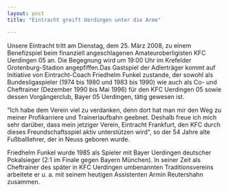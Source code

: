 ```yaml
---
layout: post
title: "Eintracht greift Uerdingen unter die Arme"

---
```


Unsere Eintracht tritt am Dienstag, dem 25. März 2008, zu einem Benefizspiel beim finanziell angeschlagenen Amateuroberligisten KFC Uerdingen 05 an. Die Begegnung wird um 19:00 Uhr im Krefelder Grotenburg-Stadion angepfiffen.Das Gastspiel der Adlerträger kommt auf Initiative von Eintracht-Coach Friedhelm Funkel zustande, der sowohl als Bundesligaspieler (1974 bis 1980 und 1983 bis 1990) wie auch als Co- und Cheftrainer (Dezember 1990 bis Mai 1996) für den KFC Uerdingen 05 sowie dessen Vorgängerclub, Bayer 05 Uerdingen, tätig gewesen ist. 

"Ich habe dem Verein viel zu verdanken, denn dort hat man mir den Weg zu meiner Profikarriere und Trainerlaufbahn geebnet. Deshalb freue ich mich sehr darüber, dass mein jetziger Verein, Eintracht Frankfurt, den KFC durch dieses Freundschaftsspiel aktiv unterstützen wird", so der 54 Jahre alte Fußballlehrer, der in Neuss geboren wurde.

Friedhelm Funkel wurde 1985 als Spieler mit Bayer Uerdingen deutscher Pokalsieger (2:1 im Finale gegen Bayern München). In seiner Zeit als Cheftrainer des später in KFC Uerdingen umbenannten Traditionsvereins arbeitete er u. a. mit seinem heutigen Assistenten Armin Reutershahn zusammen.
